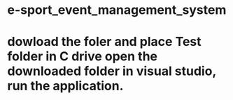 # e-sport_event_management_system
# dowload the foler and place Test folder in C drive open the downloaded folder in visual studio, run the application.
